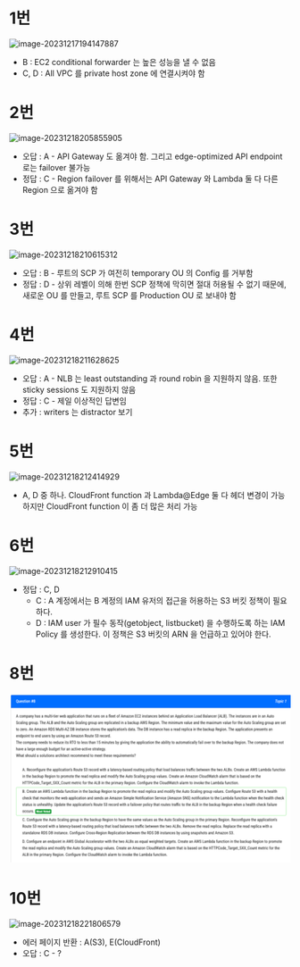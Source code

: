 # 1번

![image-20231217194147887](images/20231218_examtopic_sap_1-10/image-20231217194147887.png)

- B : EC2 conditional forwarder 는 높은 성능을 낼 수 없음
- C, D : All VPC 를 private host zone 에 연결시켜야 함

# 2번

![image-20231218205855905](/Users/techlabs/study/aws-certification-study/hobeen-kim/images/20231218_examtopic_sap_1-10/image-20231218205855905.png)

- 오답 : A - API Gateway 도 옮겨야 함. 그리고 edge-optimized API endpoint 로는 failover 불가능
- 정답 : C - Region failover 를 위해서는 API Gateway 와 Lambda 둘 다 다른 Region 으로 옮겨야 함

# 3번

![image-20231218210615312](images/20231218_examtopic_sap_1-10/image-20231218210615312.png)

- 오답 : B -  루트의 SCP 가 여전히 temporary OU 의 Config 를 거부함
- 정답 : D - 상위 레벨이 의해 한번 SCP 정책에 막히면 절대 허용될 수 없기 때문에, 새로운 OU 를 만들고, 루트 SCP 를 Production OU 로 보내야 함

# 4번

![image-20231218211628625](images/20231218_examtopic_sap_1-10/image-20231218211628625.png)

- 오답 : A - NLB 는 least outstanding 과 round robin 을 지원하지 않음. 또한 sticky sessions 도 지원하지 않음
- 정답 : C - 제일 이상적인 답변임
- 추가 : writers 는 distractor 보기

# 5번

![image-20231218212414929](images/20231218_examtopic_sap_1-10/image-20231218212414929.png)

- A, D 중 하나. CloudFront function 과 Lambda@Edge 둘 다 헤더 변경이 가능하지만 CloudFront function 이 좀 더 많은 처리 가능

# 6번

![image-20231218212910415](images/20231218_examtopic_sap_1-10/image-20231218212910415.png)

- 정답 : C, D
  - C : A 계정에서는 B 계정의 IAM 유저의 접근을 허용하는 S3 버킷 정책이 필요하다.
  - D : IAM user 가 필수 동작(getobject, listbucket) 을 수행하도록 하는 IAM Policy 를 생성한다. 이 정책은 S3 버킷의 ARN 을 언급하고 있어야 한다.

# 8번

![image-20240107141151476](images/20231218_examtopic_sap_1-10/image-20240107141151476.png)



# 10번

![image-20231218221806579](images/20231218_examtopic_sap_1-10/image-20231218221806579.png)

- 에러 페이지 반환 : A(S3), E(CloudFront)
- 오답 : C - ?